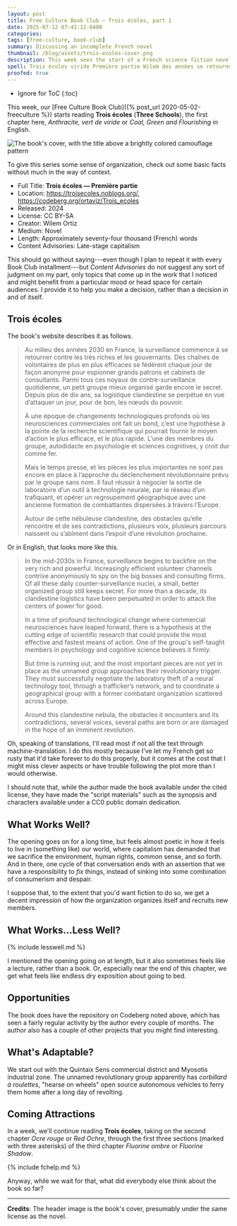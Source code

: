 ```yaml
---
layout: post
title: Free Culture Book Club — Trois écoles, part 1
date: 2025-07-12 07:41:12-0400
categories:
tags: [free-culture, book-club]
summary: Discussing an incomplete French novel
thumbnail: /blog/assets/trois-ecoles-cover.png
description: This week sees the start of a French science fiction novel.
spell: Trois écoles viride Première partie Wilem des années se retourner contre les très et gouvernants chaînes volontaires efficaces fédèrent chaque façon anonyme espionner Parmi tous ces noyaux contre-surveillance quotidienne petit groupe mieux organisé garde le Depuis dix sa logistique perpétue vue attaquer bon nœuds du pouvoir une époque changements technologiques profonds où commerciales ont fait une hypothèse pointe scientifique qui pourrait fournir moyen efficace rapide membres groupe du autodidacte psychologie cognitives croit dur comme fer Mais presse pièces importantes ne sont approche déclenchement révolutionnaire prévu il faut réussir négocier laboratoire outil neurale technologie réseau trafiquant opérer regroupement géographique avec ancienne combattantes dispersées travers Autour cette nébuleuse qu elle rencontre ses plusieurs voix parcours naissent abîment dans espoir prochaine Quintaix corbillard Ocre Ochre ou révolution
proofed: true
---
```


* Ignore for ToC
{:toc}

This week, our [Free Culture Book Club]({% post_url 2020-05-02-freeculture %}) starts reading **Trois écoles** (**Three Schools**), the first chapter here, *Anthracite, vert de viride* or *Coal, Green and Flourishing* in English.

![The book's cover, with the title above a brightly colored camouflage pattern](/blog/assets/trois-ecoles-cover.png "Well, that almost hurts my eyes...")

To give this series some sense of organization, check out some basic facts without much in the way of context.

 * Full Title:  **Trois écoles — Première partie**
 * Location:  <https://troisecoles.noblogs.org/>, <https://codeberg.org/ortaviz/Trois_ecoles>
 * Released:  2024
 * License:  CC BY-SA
 * Creator:  Wilem Ortiz
 * Medium:  Novel
 * Length:  Approximately seventy-four thousand (French) words
 * Content Advisories:  Late-stage capitalism

This should go without saying---even though I plan to repeat it with every Book Club installment---but *Content Advisories* do not suggest any sort of judgment on my part, only topics that come up in the work that I noticed and might benefit from a particular mood or head space for certain audiences.  I provide it to help you make a decision, rather than a decision in and of itself.

## Trois écoles

The book's website describes it as follows.

> Au milieu des années 2030 en France, la surveillance commence à se retourner contre les très riches et les gouvernants. Des chaînes de volontaires de plus en plus efficaces se fédèrent chaque jour de façon anonyme pour espionner grands patrons et cabinets de consultants. Parmi tous ces noyaux de contre-surveillance quotidienne, un petit groupe mieux organisé garde encore le secret. Depuis plus de dix ans, sa logistique clandestine se perpétue en vue d’attaquer un jour, pour de bon, les nœuds du pouvoir.
>
> À une époque de changements technologiques profonds où les neurosciences commerciales ont fait un bond, c’est une hypothèse à la pointe de la recherche scientifique qui pourrait fournir le moyen d’action le plus efficace, et le plus rapide. L’une des membres du groupe, autodidacte en psychologie et sciences cognitives, y croit dur comme fer.
>
> Mais le temps presse, et les pièces les plus importantes ne sont pas encore en place à l’approche du déclenchement révolutionnaire prévu par le groupe sans nom. Il faut réussir à négocier la sortie de laboratoire d’un outil à technologie neurale, par le réseau d’un trafiquant, et opérer un regroupement géographique avec une ancienne formation de combattantes dispersées à travers l’Europe.
>
> Autour de cette nébuleuse clandestine, des obstacles qu’elle rencontre et de ses contradictions, plusieurs voix, plusieurs parcours naissent ou s’abîment dans l’espoir d’une révolution prochaine.

Or in English, that looks more like this.

> In the mid-2030s in France, surveillance begins to backfire on the very rich and powerful. Increasingly efficient volunteer channels contrive anonymously to spy on the big bosses and consulting firms. Of all these daily counter-surveillance nuclei, a small, better organized group still keeps secret. For more than a decade, its clandestine logistics have been perpetuated in order to attack the centers of power for good.
>
> In a time of profound technological change where commercial neurosciences have leaped forward, there is a hypothesis at the cutting edge of scientific research that could provide the most effective and fastest means of action. One of the group's self-taught members in psychology and cognitive science believes it firmly.
>
> But time is running out, and the most important pieces are not yet in place as the unnamed group approaches their revolutionary trigger. They must successfully negotiate the laboratory theft of a neural technology tool, through a trafficker’s network, and to coordinate a geographical group with a former combatant organization scattered across Europe.
>
> Around this clandestine nebula, the obstacles it encounters and its contradictions, several voices, several paths are born or are damaged in the hope of an imminent revolution.

Oh, speaking of translations, I'll read most if not all the text through machine-translation.  I do this mostly because I've let my French get so rusty that it'd take forever to do this properly, but it comes at the cost that I might miss clever aspects or have trouble following the plot more than I would otherwise.

I should note that, while the author made the book available under the cited license, they have made the "script materials" such as the synopsis and characters available under a CC0 public domain dedication.

## What Works Well?

The opening goes on for a long time, but feels almost poetic in how it feels to live in (something like) our world, where capitalism has demanded that we sacrifice the environment, human rights, common sense, and so forth.  And in there, one cycle of that conversation ends with an assertion that we have a responsibility to *fix* things, instead of sinking into some combination of consumerism and despair.

I suppose that, to the extent that you'd want fiction to do so, we get a decent impression of how the organization organizes itself and recruits new members.

## What Works...Less Well?

{% include lesswell.md %}

I mentioned the opening going on at length, but it also sometimes feels like a lecture, rather than a book.  Or, especially near the end of this chapter, we get what feels like endless dry exposition about going to bed.

## Opportunities

The book does have the repository on Codeberg noted above, which has seen a fairly regular activity by the author every couple of months.  The author also has a couple of other projects that you might find interesting.

## What's Adaptable?

We start out with the Quintaix Sens commercial district and Myosotis industrial zone.  The unnamed revolutionary group apparently has *corbillard à roulettes*, "hearse on wheels" open source autonomous vehicles to ferry them home after a long day of revolting.

## Coming Attractions

In a week, we'll continue reading **Trois écoles**, taking on the second chapter *Ocre rouge* or *Red Ochre*, through the first three sections (marked with three asterisks) of the third chapter *Fluorine ombre* or *Fluorine Shadow*.

{% include fchelp.md %}

Anyway, while we wait for that, what did everybody else think about the book so far?

* * *

**Credits**:  The header image is the book's cover, presumably under the same license as the novel.
